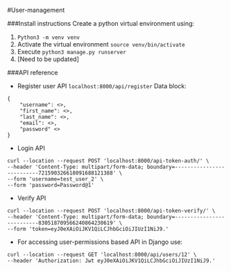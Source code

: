 #User-management

###Install instructions
Create a python virtual environment using:
1. `Python3 -m venv venv`
2. Activate the virtual environment `source venv/bin/activate`
3. Execute `python3 manage.py runserver`
4. [Need to be updated]

###API reference
- Register user API
`localhost:8000/api/register`
Data block:
```
{ 
    "username": <>,
    "first_name": <>,
    "last_name": <>,
    "email": <>,
    "password" <>
}
```

- Login API
```
curl --location --request POST 'localhost:8000/api-token-auth/' \
--header 'Content-Type: multipart/form-data; boundary=--------------------------721590326618091688121388' \
--form 'username=test_user_2' \
--form 'password=Password@1'
```

- Verify API

```
curl --location --request POST 'localhost:8000/api-token-verify/' \
--header 'Content-Type: multipart/form-data; boundary=--------------------------830518709566240864230619' \
--form 'token=eyJ0eXAiOiJKV1QiLCJhbGciOiJIUzI1NiJ9.'
```

- For accessing user-permissions based API in Django use:
```
curl --location --request GET 'localhost:8000/api/users/12' \
--header 'Authorization: Jwt eyJ0eXAiOiJKV1QiLCJhbGciOiJIUzI1NiJ9.'
```

